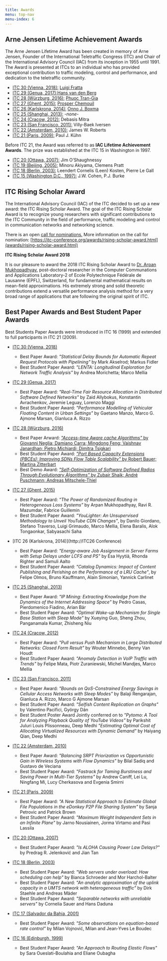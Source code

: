 ```yaml
---
title: Awards
menu: top-nav
menu-index: 6
---
```


## Arne Jensen Lifetime Achievement Awards
The Arne Jensen Lifetime Award has been created in memory of Arne Jensen, Founder of the International Teletraffic Congress (ITC) and Chair of the International Advisory Council (IAC) from its inception in 1955 until 1991. The Award is presented at ITCs to an individual who has provided exceptional contribution to traffic modeling, control and performance, and dedication to the teletraffic community.

* [ITC 30 (Vienna, 2018):](congresses/itc030.html) [Luigi Fratta](bio/luigi-fratta.html)
* [ITC 29 (Genua, 2017):](congresses/itc029.html)[Hans van den Berg](bio/hans-van-den-berg.html)
* [ITC 28 (Würzburg, 2016):](congresses/itc028.html) [Phuoc Tran-Gia](bio/phuoc-tran-gia.html)
* [ITC 27 (Ghent, 2015):](congresses/itc027.html) [Prosper Chemouil](bio/prosper-chemouil.html)
* [ITC 26 (Karlskrona, 2014):](congresses/itc026.html) [Onno J. Boxma](bio/onno-boxma.html)
* [ITC 25 (Shanghai, 2013):](congresses/itc025.html) *-none-*
* [ITC 24 (Cracow, 2012):](congresses/itc024.html) Debasis Mitra
* [ITC 23 (San Francisco, 2011):](congresses/itc023.html) Villy-Baek Iversen
* [ITC 22 (Amsterdam, 2010):](congresses/itc022.html) James W. Roberts
* [ITC 21 (Paris, 2009):](congresses/itc021.html) Paul J. Kühn

Before ITC 21, the Award was referred to as **IAC Lifetime Achievement Awards**. The prize was established at the ITC 15 in Washington in 1997.

* [ITC 20 (Ottawa, 2007):](congresses/itc020.html) Jim O’Shaughnessy
* [ITC 19 (Beijing, 2005):](congresses/itc019.html) Minoru Akiyama, Clemens Pratt
* [ITC 18 (Berlin, 2003):](congresses/itc018.html) Leendert Cornelis (Leen) Kosten, Pierre Le Gall
* [ITC 15 (Washington D.C., 1997):](congresses/itc015.html) J.W. Cohen, P.J. Burke

## ITC Rising Scholar Award

The International Advisory Council (IAC) of the ITC decided to set up a new award: the ITC Rising Scholar Award. The goal of the ITC Rising Scholar Award is to recognize young researchers with significant contributions to the ITC Community in the field of performance, traffic modeling and control in communication networks and networking science.

There is an open [call for nominations.](awards/rising-scholar-award.html) More information on the call for nomination: [https://itc-conference.org/awards/rising-scholar-award.html](awards/rising-scholar-award.html)









**ITC Rising Scholar Award 2018**

It is our pleasure to award the 2018 ITC Rising Scholar Award to [Dr. Arpan Mukhopadhyay](bio/arpan-mukhopadhyay.html), post-doctoral researcher in the Computer Communations and Applications Laboratory-2 of Ecole Polytechnique Fédérale de Lausanne (EPFL), Switzerland, for fundamental mathematical results on mean-field approximations. His extremely strong and solid theoretic contributions extend a versatile performance analysis method for a very broad range of applications that are following the original spirit of ITC.



## Best Paper Awards and Best Student Paper Awards

Best Students Paper Awards were introduced in ITC 16 (1999) and extended to full participants in ITC 21 (2009).

* [ITC 30 (Vienna, 2018)](congresses/itc030.html)
    * Best Paper Award: _"Statistical Delay Bounds for Automatic Repeat Request Protocols with Pipelining"_ by Mark Akselrod; Markus Fidler
    * Best Student Paper Award: _"LENTA: Longitudinal Exploration for Network Traffic Analysis"_ by Andrea Morichetta; Marco Mellia

* [ITC 29 (Genua, 2017)](congresses/itc029.html)
    * Best Paper Award: _"Real-Time Fair Resource Allocation in Distributed Software Defined Networks"_ by Zaid Allybokus, Konstantin Avrachenkov, Jeremie Leguay, Lorenzo Maggi
    * Best Student Paper Award: _"Performance Modelling of Vehicular Floating Content in Urban Settings"_ by Gaetano Manzo, Marco G. Ajmone Marsan, Gianluca A. Rizzo

* [ITC 28 (Würzburg, 2016)](congresses/itc028.html)
    * Best Paper Arward: [_"Access-time Aware cache Algorithms"_ by Giovanni Neglia; Damiano Carra; Mingdong Feng; Vaishnav Janardhan; Pietro Michiardi; Dimitra Tsigkari](https://itc28.org/schedule/accepted-papers/area4-paper7.html)
    * Best Student Paper Award: [_"Port Based Capacity Extensions (PBCEs): Improving SDNs Flow Table Scalability"_ by Robert Bauer; Martina Zitterbart](https://itc28.org/schedule/accepted-papers/area4-paper3.html)
    * Best Demo Award: [_"Self-Optimization of Software Defined Radios Through Evolutionary Algorithms"_ by Zubair Shaik; André Puschmann; Andreas Mitschele-Thiel](https://itc28.org/schedule/accepted-papers/demos-paper3.html)

* [ITC 27 (Ghent, 2015)](congresses/itc027.html)
    * Best Paper Award: _“The Power of Randomized Routing in Heterogeneous Loss Systems”_ by Arpan Mukhopadhyay, Ravi R. Mazumdar, Fabrice Guillemin
    * Best Student Paper Award: _"YouLighter: An Unsupervised Methodology to Unveil YouTube CDN Changes"_, by Danilo Giordano, Stefano Traverso, Luigi Grimaudo, Marco Mellia, Elena Baralis, Alok Tongaonkar, Sabyasachi Saha
* [ITC 26 (Karlskrona, 2014)](http://ITC26 Conference)
    * Best Paper Award: _"Energy-aware Job Assignment in Server Farms with Setup Delays under LCFS and PS"_ by Esa Hyytiä, Rhonda Righter and Samuli Aalto
    * Best Student Paper Award: _"Catalog Dynamics: Impact of Content Publishing and Perishing on the Performance of a LRU Cache"_, by Felipe Olmos, Bruno Kauffmann, Alain Simonian, Yannick Carlinet
* [ITC 25 (Shanghai, 2013)](congresses/itc025.html)
    * Best Paper Award: _"IP Mining: Extracting Knowledge from the Dynamics of the Internet Addressing Space"_ by Pedro Casas, Pierdomenico Fiadino, Arian Bär
    * Best Student Paper Award: _"Optimal Wake-up Mechanism for Single Base Station with Sleep Mode"_ by Xueying Guo, Sheng Zhou, Panganamala Kumar, Zhisheng Niu
* [ITC 24 (Cracow, 2012)](congresses/itc024.html)
    * Best Paper Award: _"Pull versus Push Mechanism in Large Distributed Networks: Closed Form Result"_ by Wouter Minnebo, Benny Van Houdt
    * Best Student Paper Award: _"Anomaly Detection in VoIP Traffic with Trends"_ by Felipe Mata, Piotr Zuraniewski, Michel Mandjes, Marco Mellia
* [ITC 23 (San Francisco, 2011)](congresses/itc023.html)
    * Best Paper Award: _"Bounds on QoS-Constrained Energy Savings in Cellular Access Networks with Sleep Modes"_ by Balaji Rengarajan, Gianluca A. Rizzo, Marco G Ajmone Marsan
    * Best Student Paper Award: _"Selfish Content Replication on Graphs"_ by Valentino Pacifici, György Dán
    * Best Student Poster Award Jointly conferred on to
        _"Pytomo: A Tool for Analyzing Playback Quality of YouTube Videos"_ by Parikshit Juluri Louis Plissonneau, Deep Medhi
        _"Estimating Optimal Cost of Allocating Virtualized Resources with Dynamic Demand"_ by Haiyang Qian, Deep Medhi
* [ITC 22 (Amsterdam, 2010)](congresses/itc022.html)
    * Best Paper Award: _"Balancing SRPT Priorization vs Opportunistic Gain in Wireless Systems with Flow Dynamics"_ by Bilal Sadiq and Gustavo de Veciana
    * Best Student Paper Award: _"Fastrack for Taming Burstiness and Saving Power in Multi-Tier Systems"_ by Andrew Caniff, Lei Lu, Ningfang Mi, Lucy Cherkasova and Evgenia Smirni
* [ITC 21 (Paris, 2009)](congresses/itc021.html)
    * Best Paper Award: _"A New Statistical Approach to Estimate Global File Populations in the eDonkey P2P File Sharing System"_ by Sanja Petrovic and Patrick Brown
    * Best Student Paper Award: _"Maximum Weight Independent Sets in an Infinite Plane"_ by Jarno Nousiainen, Jorma Virtamo and Pasi Lassila
* [ITC 20 (Ottawa, 2007)](congresses/itc020.html)
    * Best Student Paper Award: _"Is ALOHA Causing Power Law Delays?"_ by Predrag R. Jelenković and Jian Tan
* [ITC 18 (Berlin, 2003)](congresses/itc018.html)
    * Best Student Paper Award: _"Web servers under overload: How scheduling can help"_ by Bianca Schroeder and Mor Harchol-Balter
    * Best Student Paper Award: _"An analytic approximation of the uplink capacity in a UMTS network with heterogeneous traffic"_ by Dirk Staehle and Andreas Mäder
    * Best Student Paper Award: _"Separable networks with unreliable servers"_ by Cornelia Sauer and Hans Daduna
* [ITC 17 (Salvador da Bahia, 2001)](congresses/itc017.html)
    * Best Student Paper Award: _"Some observations on equation-based rate control"_ by Milan Vojnović, Milan and Jean-Yves Le Boudec

* [ITC 16 (Edinburgh, 1999)](congresses/itc016.html)
    * Best Student Paper Award: _"An Approach to Routing Elastic Flows"_ by Sara Oueslati-Boulahia and Eliane Oubagha
